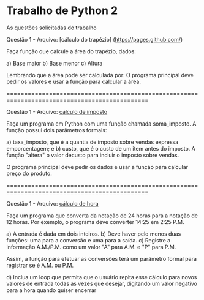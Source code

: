 # Trabalho de Python 2
As questões solicitadas do trabalho

Questão 1 - Arquivo: [cálculo do trapézio] (https://pages.github.com/)

Faça função que calcule a área do trapézio, dados:

a) Base maior
b) Base menor
c) Altura

Lembrando que a área pode ser calculada por:
O programa principal deve pedir os valores e usar a função para calcular a área.

==============================================================================================

Questão 1 - Arquivo: [cálculo de imposto](https://github.com/RadamanthysX/trabalhopython2/blob/main/cálculo%20de%20imposto.py)

Faça um programa em Python com uma função chamada soma_imposto. A função
possui dois parâmetros formais:

a) taxa_imposto, que é a quantia de imposto sobre vendas expressa emporcentagem; e
b) custo, que é o custo de um item antes do imposto. A função "altera" o valor decusto para incluir o imposto sobre vendas.

O programa principal deve pedir os dados e usar a função para calcular preço do produto.

==============================================================================================

Questão 1 - Arquivo: [cálculo de hora](https://github.com/RadamanthysX/trabalhopython2/blob/main/conversão%20de%20hora.py)

Faça um programa que converta da notação de 24 horas para a notação de 12 horas.
Por exemplo, o programa deve converter 14:25 em 2:25 P.M.

a) A entrada é dada em dois inteiros.
b) Deve haver pelo menos duas funções: uma para a conversão e uma para a saída.
c) Registre a informação A.M./P.M. como um valor "A" para A.M. e "P" para P.M.

Assim, a função para efetuar as conversões terá um parâmetro formal para
registrar se é A.M. ou P.M.

d) Inclua um loop que permita que o usuário repita esse cálculo para novos valores
de entrada todas as vezes que desejar, digitando um valor negativo para a hora
quando quiser encerrar
